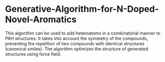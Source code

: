 # Generative-Algorithm-for-N-Doped-Novel-Aromatics
This algorithm can be used to add heteroatoms in a combinatorial manner to PAH structures. It takes into account the symmetry of the compounds, preventing the repetition of two compounds with identical structures (canonical smiles). The algorithm optimizes the structure of generated structures using force field.
